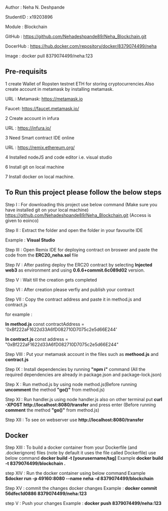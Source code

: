 Author : Neha N. Deshpande


StudentID : x19203896


Module : Blockchain


GitHub : https://github.com/Nehadeshpande89/Neha_Blockchain.git 

DocerHub : https://hub.docker.com/repository/docker/8379074499/neha 

Image : docker pull 8379074499/neha:123



## Pre-requisits
 1 create Wallet of Ropsten testnet ETH for storing cryptocurrencies.Also create account in metamask by installing metamask.

 URL :
 Metamask: https://metamask.io

 Faucet: https://faucet.metamask.io/

 2 Create account in infura 
 
 URL : https://infura.io/

 3 Need Smart contract IDE online

 URL :  https://remix.ethereum.org/

 4 Installed nodeJS and code editor i.e. visual studio 
 
 6 Install git on local machine

 7 Install docker on local machine.

## To Run this project please follow the below steps

Step I : 
For downloading this project use below command (Make sure you have installed git on your local machine)
https://github.com/Nehadeshpande89/Neha_Blockchain.git (Access is given to eoinco)

Step II : 
Extract the folder and open the folder in your favourite IDE 

Example : ****Visual Studio****

Step III : 
Open Remix IDE for deploying contract on broswer and paste the code from the ****ERC20_neha.sol**** file

Step IV : After pasting deploy the ERC20 contract by selecting ****Injected web3**** as environment and using ****0.6.6+commit.6c089d02**** version.

Step V : Wait till the creation gets completed 

Step VI : After creation please verfiy and publish your contract

Step VII : Copy the contract address and paste it in method.js and contract.js

for example :

****In method.js****
const contractAddress = '0xBf222aF1622d33A6fD082710D7075c2e5d66E244'


****In contract.js****
const address = "0xBf222aF1622d33A6fD082710D7075c2e5d66E244"

Step VIII : Put your metamask account in the files such as ****methood.js**** and ****contract.js****


Step IX : Install dependencies by running ****"npm i"**** command (All the required dependencies are already in package.json and package-lock.json)


Step X : Run method.js by using node method.js(Before running ****uncomment**** the method ****"go()"**** from method.js)


Step XI : Run handler.js using node handler.js also on other terminal 
put ****curl -XPOST http://localhost:8080/transfer**** and press enter (Before running ****comment**** the method ****"go()"**** from method.js)


Step XII : To see on webserver use ****http://localhost:8080/transfer****

## Docker

Step XIII : To build a docker container from your Dockerfile (and .dockerignore) files (note by default it uses the file called Dockerfile) use below command
****docker build -t [yourusername/tag]****
 Example 
****docker build -t 8379074499/blockchain .****

step XIV : Run the docker container using below command
Example
****$docker run -p 49160:8080 --name neha -d 8379074499/blockchain****

Step XV  : commit the changes docker changes
Example : 
 ****docker commit 56dfec1d0886 8379074499/neha:123****

step V : Push your changes 
Example : 
****docker push 8379074499/neha:123****
